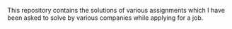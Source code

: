This repository contains the solutions of various assignments which I have
been asked to solve by various companies while applying for a job.
